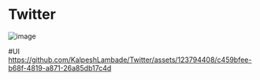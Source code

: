 # Twitter
![image](https://github.com/KalpeshLambade/Twitter/assets/123794408/45aa2854-1d50-4638-9872-39bc613fd949)

#UI
https://github.com/KalpeshLambade/Twitter/assets/123794408/c459bfee-b68f-4819-a871-26a85db17c4d


